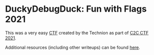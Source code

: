 # DuckyDebugDuck: Fun with Flags 2021

This was a very easy [CTF](http://ducky.ctf.cs.technion.ac.il/) created by the Technion as part of [C2C CTF 2021](https://www.c2c-ctf-2021.org/).

Additional resources (including other writeups) can be found [here](https://github.com/Dvd848/CTFs/discussions/21).